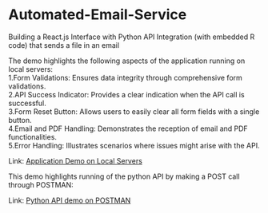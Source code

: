 # Automated-Email-Service
Building a React.js Interface with Python API Integration (with embedded R code) that sends a file in an email

The demo highlights the following aspects of the application running on local servers:  
1.Form Validations: Ensures data integrity through comprehensive form validations.  
2.API Success Indicator: Provides a clear indication when the API call is successful.  
3.Form Reset Button: Allows users to easily clear all form fields with a single button.  
4.Email and PDF Handling: Demonstrates the reception of email and PDF functionalities.  
5.Error Handling: Illustrates scenarios where issues might arise with the API.  

Link:
[Application Demo on Local Servers](https://drive.google.com/file/d/1Es27VmF79wbmiuMs8uPzXAbulCApe6tP/view?usp=share_link)

This demo highlights running of the python API by making a POST call through POSTMAN:

Link:
[Python API demo on POSTMAN](https://drive.google.com/file/d/1jwb9kAdTepiiab_sHm1dlCGfwCY0iTTA/view?usp=share_link)
